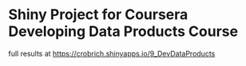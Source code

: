 # Shiny Project for Coursera Developing Data Products Course
full results at
https://crobrich.shinyapps.io/9_DevDataProducts
